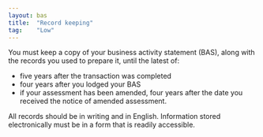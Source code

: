 ```yaml
---
layout: bas
title:  "Record keeping"
tag:    "Low"
---
```


<p>You must keep a copy of your business activity statement (BAS), along with the records you used to prepare it, until the latest of:</p>
<ul>
<li>five years after the transaction was completed</li>
<li>four years after you lodged your BAS</li>
<li>if your assessment has been amended, four years after the date you received the notice of amended assessment.</li>
</ul>
<p>All records should be in writing and in English. Information stored electronically must be in a form that is readily accessible.</p>
